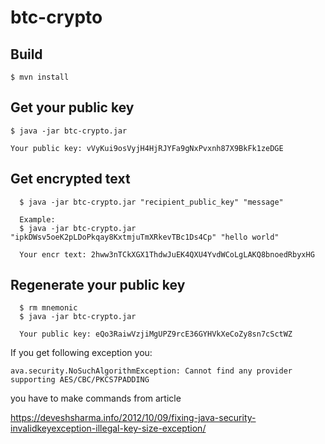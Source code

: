 # btc-crypto

Build
-----

    $ mvn install

Get your public key
------ 
    $ java -jar btc-crypto.jar
    
    Your public key: vVyKui9osVyjH4HjRJYFa9gNxPvxnh87X9BkFk1zeDGE


Get encrypted text
-----
      $ java -jar btc-crypto.jar "recipient_public_key" "message"
      
      Example:
      $ java -jar btc-crypto.jar "ipkDWsv5oeK2pLDoPkqay8KxtmjuTmXRkevTBc1Ds4Cp" "hello world"
      
      Your encr text: 2hww3nTCkXGX1ThdwJuEK4QXU4YvdWCoLgLAKQ8bnoedRbyxHG


Regenerate your public key
-----
      $ rm mnemonic 
      $ java -jar btc-crypto.jar 
      
      Your public key: eQo3RaiwVzjiMgUPZ9rcE36GYHVkXeCoZy8sn7cSctWZ
      


If you get following exception you:
    
    ava.security.NoSuchAlgorithmException: Cannot find any provider supporting AES/CBC/PKCS7PADDING

you have to make commands from article

https://deveshsharma.info/2012/10/09/fixing-java-security-invalidkeyexception-illegal-key-size-exception/

